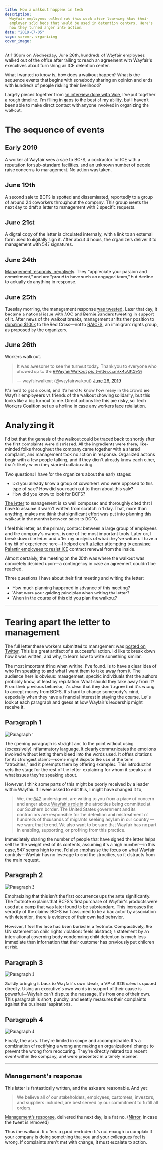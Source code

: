 ```yaml
---
title: How a walkout happens in tech
description:
  Wayfair employees walked out this week after learning that their
  employer sold beds that would be used in detention centers. Here's
  how they turned anger into action.
date: "2019-07-05"
tags: career, organizing
cover_image:
---
```


At 1:30pm on Wednesday, June 26th, hundreds of Wayfair employees walked
out of the office after failing to reach an agreement with Wayfair's
executives about furnishing an ICE detention center.

What I wanted to know is, how does a walkout happen? What is the
sequence events that begins with somebody sharing an opinion and ends
with hundreds of people risking their livelihood?

Largely pieced together from
[an interview done with Vice](https://www.vice.com/en_us/article/a3x84z/wayfair-is-profiting-from-immigration-detention-so-im-walking-out),
I've put together a rough timeline. I'm filling in gaps to the best of
my ability, but I haven't been able to make direct contact with anyone
involved in organizing the walkout.

# The sequence of events

## Early 2019

A worker at Wayfair sees a sale to BCFS, a contractor for ICE with a
reputation for sub-standard facilities, and an unknown number of people
raise concerns to management. No action was taken.

## June 19th

A second sale to BCFS is spotted and disseminated, reportedly to a group
of around 24 coworkers throughout the company. This group meets the next
day to draft a letter to management with 2 specific requests.

## June 21st

A digital copy of the letter is circulated internally, with a link to an
external form used to digitally sign it. After about 4 hours, the
organizers deliver it to management with 547 signatures.

## June 24th

[Management responds, negatively](https://twitter.com/FizFashizzle/status/1143530739541139457).
They "appreciate your passion and commitment," and are "proud to have
such an engaged team," but decline to actually do anything in response.

## June 25th

Tuesday morning, the management response
[was tweeted](https://twitter.com/FizFashizzle/status/1143530739541139457).
Later that day, it became a national issue with
[AOC](https://twitter.com/AOC/status/1143590995122171905) and
[Bernie Sanders](https://twitter.com/BernieSanders/status/1143610481854300161)
tweeting in support of it. After news of the walkout breaks, management
shifts their position to
[donating \$100k](https://www.cnn.com/2019/06/26/business/wayfair-donation-migrant-facility/index.html)
to the Red Cross—not to [RAICES](https://www.raicestexas.org), an
immigrant rights group, as proposed by the organizers.

## June 26th

Workers walk out.

<blockquote class="twitter-tweet" data-lang="en"><p lang="en" dir="ltr">It was awesome to see the turnout today. Thank you to everyone who showed up to the <a href="https://twitter.com/hashtag/WayfairWalkout?src=hash&amp;ref_src=twsrc%5Etfw">#WayfairWalkout</a> <a href="https://t.co/x4oUttSv9i">pic.twitter.com/x4oUttSv9i</a></p>&mdash; wayfairwalkout (@wayfairwalkout) <a href="https://twitter.com/wayfairwalkout/status/1144013585586126848?ref_src=twsrc%5Etfw">June 26, 2019</a></blockquote>
<script async src="https://platform.twitter.com/widgets.js" charset="utf-8"></script>

It's hard to get a count, and it's hard to know how many in the crowd
are Wayfair employeers vs friends of the walkout showing solidarity, but
this looks like a big turnout to me. Direct actions like this are risky,
so Tech Workers Coalition
[set up a hotline](https://mobile.twitter.com/techworkersco/status/1144039406292127744)
in case any workers face retaliation.

# Analyzing it

I'd bet that the genesis of the walkout could be traced back to shortly
after the first complaints were dismissed. All the ingredients were
there; like-minded folks throughout the company came together with a
shared complaint, and management took no action in response. Organized
actions begin with a few people talking, and if they didn't already know
each other, that's likely when they started collaborating.

Two questions I have for the organizers about the early stages:

- Did you already know a group of coworkers who were opposed to this
  type of sale? How did you reach out to them about this sale?
- How did you know to look for BCFS?

[The letter](https://twitter.com/sun_daiz/status/1143548274240102401) to
management is so well composed and thoroughly cited that I have to
assume it wasn't written from scratch in 1 day. That, more than
anything, makes me think that significant effort was put into planning
this walkout in the months between sales to BCFS.

I feel this letter, as the primary contact between a large group of
employees and the company's owners, is one of the most important tools.
Later on, I break down the letter and offer my analysis of what they've
written. I have a tiny bit of experience here—I helped draft
[a letter](https://github.com/palantir/blueprint/pull/3535/files?short_path=2f4c358#diff-2f4c3585a94a03c11192c3ae940fcb70)
attempting to
[convince Palantir employees to resist ICE](https://www.theguardian.com/us-news/2019/may/13/tech-workers-palantir-immigration-protest-github)
contract renewal from the inside.

Almost certainly, the meeting on the 20th was where the walkout was
concretely decided upon—a contingency in case an agreement couldn't be
reached.

Three questions I have about their first meeting and writing the letter:

- How much planning happened in advance of this meeting?
- What were your guiding principles when writing the letter?
- When in the course of this did you plan the walkout?

---

# Tearing apart the letter to management

The full letter these workers submitted to management was
[posted on Twitter](https://twitter.com/sun_daiz/status/1143548274240102401).
This is a great artifact of a successful action. I'd like to break down
how it was written, and why, to learn how to write something similar.

The most important thing when writing, I've found, is to have a clear
idea of who I'm speaking to and what I want them to take away from it.
The audience here is obvious: management, specific individuals that the
authors probably know, at least by reputation. What should they take
away from it? From their previous behavior, it's clear that they don't
agree that it's wrong to accept money from BCFS. It's hard to change
somebody's mind, especially when they have a financial interest in
staying the course. Let's look at each paragraph and guess at how
Wayfair's leadership might receive it.

## Paragraph 1

![Paragraph 1](/images/wayfair-1.jpg)

The opening paragraph is straight and to the point without using
(excessively) inflammatory language. It clearly communicates the
emotions involved without letting them bleed into the words used. It
offers citations for its strongest claims—some might dispute the use of
the term "atrocities," and it preempts them by offering examples. This
introduction sets the stage for the rest of the letter, explaining for
whom it speaks and what issues they're speaking about.

However, I think some parts of this might be poorly received by a leader
within Wayfair. If I were asked to edit this, I might have changed it
to,

> We, the <ins>547</ins> undersigned, are writing to you from a place of
> concern and anger about <ins>Wayfair's role in</ins> the atrocities
> being committed at our Southern border. The United States government
> and its contractors are responsible for the detention and mistreatment
> of hundreds of thousands of migrants seeking asylum in our country
> <del>-- we want that to end</del>. We ~~also~~ want to be sure that
> Wayfair has no part in enabling, supporting, or profiting from this
> practice.

Immediately sharing the number of people that have signed the letter
helps sell the the weight rest of its contents, assuming it's a high
number—in this case, 547 seems high to me. I'd also emphasize the focus
on what Wayfair controls—Wayfair has no leverage to end the atrocities,
so it distracts from the main request.

## Paragraph 2

![Paragraph 2](/images/wayfair-2.jpg)

Emphasizing that this isn't the first occurrence ups the ante
significantly. The footnote explains that BCFS's first purchase of
Wayfair's products were used at a camp that was later found to be
substandard. This increases the veracity of the claims: BCFS isn't
assumed to be a bad actor by association with detention, there is
evidence of their own bad behavior.

However, I feel the lede has been buried in a footnote. Comparatively,
the UN statement on child rights violations feels abstract; a statement
by an international governing body condemning child detention is much
less immediate than information that their customer has previously put
children at risk.

## Paragraph 3

![Paragraph 3](/images/wayfair-3.jpg)

Solidly bringing it back to Wayfair's own ideals, a VP of B2B sales is
quoted directly. Using an executive's own words in support of their
cause is powerful—Wayfair can't dispute the message, it's from one of
their own. This paragraph is short, punchy, and neatly measures their
complaints against the business' aspirations.

## Paragraph 4

![Paragraph 4](/images/wayfair-4.jpg)

Finally, the asks. They're limited in scope and accomplishable. It's a
combination of rectifying a wrong and making an organizational change to
prevent the wrong from reoccuring. They're directly related to a recent
event within the company, and were presented in a timely manner.

---

## Management's response

This letter is fantastically written, and the asks are reasonable. And
yet:

> We believe all of our stakeholders, employees, customers, investors,
> and suppliers included, are best served by our commitment to fulfill
> all orders.

[Management's response](https://twitter.com/FizFashizzle/status/1143530739541139457),
delivered the next day, is a flat no.
([Mirror](/images/wayfair-response.jpg), in case the tweet is removed)

Thus the walkout. It offers a good reminder: It's not enough to complain
if your company is doing something that you and your colleagues feel is
wrong. If complaints aren't met with change, it must escalate to action.
